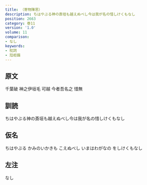 ```yaml
---
title: （寄物陳思）
description: ちはやぶる神の斎垣も越えぬべし今は我が名の惜しけくもなし
position: 2663
category: 巻11
version: '1.0'
volume: 11
comparison:
- なし
keywords:
- 枕詞
- 尫柜蹋
---
```


## 原文

千葉破 神之伊垣毛 可越 今者吾名之 惜無

## 訓読

ちはやぶる神の斎垣も越えぬべし今は我が名の惜しけくもなし

## 仮名

ちはやぶる かみのいかきも こえぬべし いまはわがなの をしけくもなし

## 左注

なし
